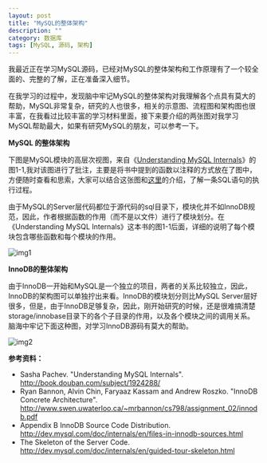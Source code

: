 ```yaml
---
layout: post
title: "MySQL的整体架构"
description: ""
category: 数据库
tags: [MySQL, 源码, 架构]
---
```



我最近正在学习MySQL源码，已经对MySQL的整体架构和工作原理有了一个较全面的、完整的了解，正在准备深入细节。

在我学习的过程中，发现脑中牢记MySQL的整体架构对我理解各个点具有莫大的帮助，MySQL非常复杂，研究的人也很多，相关的示意图、流程图和架构图也很丰富，在我看过比较丰富的学习材料里面，接下来要介绍的两张图对我学习MySQL帮助最大，如果有研究MySQL的朋友，可以参考一下。


**MySQL 的整体架构**

下图是MySQL模块的高层次视图，来自《[Understanding MySQL Internals][0]》的图1-1,我对该图进行了批注，主要是将书中提到的函数以注释的方式放在了图中，方便随时查看和思索，大家可以结合这张图和[这里][1]的介绍，了解一条SQL语句的执行过程。

由于MySQL的Server层代码都位于源代码的sql目录下，模块化并不如InnoDB规范，因此，作者根据函数的作用（而不是以文件）进行了模块划分。在《Understanding MySQL Internals》这本书的图1-1后面，详细的说明了每个模块包含哪些函数和每个模块的作用。

![img1](/cn/image/MySQL-architecture.png)


**InnoDB的整体架构**

由于InnoDB一开始和MySQL是一个独立的项目，两者的关系比较独立，因此，InnoDB的架构图可以单独拧出来看。InnoDB的模块划分则比MySQL Server层好很多，但是，由于InnoDB足够复杂，因此，刚开始研究的时候，还是很难搞清楚storage/innobase目录下的各个子目录的作用，以及各个模块之间的调用关系。脑海中牢记下面这种图，对学习InnoDB源码有莫大的帮助。

![img2](/cn/image/Innodb-architecture.png)


**参考资料：**

* Sasha Pachev. "Understanding MySQL Internals".  http://book.douban.com/subject/1924288/
* Ryan Bannon, Alvin Chin, Faryaaz Kassam and Andrew Roszko. "InnoDB Concrete Architecture". http://www.swen.uwaterloo.ca/~mrbannon/cs798/assignment_02/innodb.pdf
* Appendix B InnoDB Source Code Distribution.  http://dev.mysql.com/doc/internals/en/files-in-innodb-sources.html
* The Skeleton of the Server Code.  http://dev.mysql.com/doc/internals/en/guided-tour-skeleton.html

[0]: http://book.douban.com/subject/1924288/
[1]: http://dev.mysql.com/doc/internals/en/guided-tour-skeleton.html
